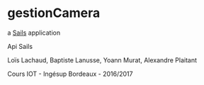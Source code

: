 # gestionCamera

a [Sails](http://sailsjs.org) application

<p>Api Sails</p>
<p>Loïs Lachaud, Baptiste Lanusse, Yoann Murat, Alexandre Plaitant</p>
<p>Cours IOT - Ingésup Bordeaux - 2016/2017</p>

